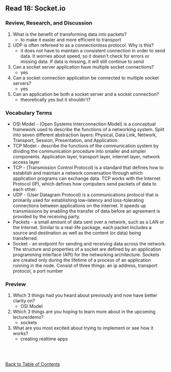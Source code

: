 ## Read 18: Socket.io

### Review, Research, and Discussion

1. What is the benefit of transforming data into packets?
   - to make it easier and more efficient to transport
1. UDP is often refereed to as a connectionless protocol. Why is this?
   - it does not have to maintain a consistent connection in order to send data. It worries about speed, so it doesn't check for errors or missing data. If data is missing, it will still continue to send
1. Can a socket server application have multiple socket connections?
   - yes
1. Can a socket connection application be connected to multiple socket servers?
   - yes
1. Can an application be both a socket server and a socket connection?
   - theoretically yes but it shouldn't?

### Vocabulary Terms

- OSI Model - (Open Systems Interconnection Model) is a conceptual framework used to describe the functions of a networking system. Split into seven different abstraction layers: Physical, Data Link, Network, Transport, Session, Presentation, and Application.
- TCP Model - describe the functions of the communication system by dividing the communication procedure into smaller and simpler components. Application layer, transport layer, internet layer, network access layer
- TCP - (Transmission Control Protocol) is a standard that defines how to establish and maintain a network conversation through which application programs can exchange data. TCP works with the Internet Protocol (IP), which defines how computers send packets of data to each other.
- UDP - (User Datagram Protocol) is a communications protocol that is primarily used for establishing low-latency and loss-tolerating connections between applications on the internet. It speeds up transmissions by enabling the transfer of data before an agreement is provided by the receiving party.
- Packets - a small amount of data sent over a network, such as a LAN or the Internet. Similar to a real-life package, each packet includes a source and destination as well as the content (or data) being transferred.
- Socket - an endpoint for sending and receiving data across the network. The structure and properties of a socket are defined by an application programming interface (API) for the networking architecture. Sockets are created only during the lifetime of a process of an application running in the node. Consist of three things: an ip address, transport protocol, a port number

### Preview

1. Which 3 things had you heard about previously and now have better clarity on?
   - OSI Model
1. Which 3 things are you hoping to learn more about in the upcoming lecture/demo?
   - sockets
1. What are you most excited about trying to implement or see how it works?
   - creating realtime apps

<br>
<br>

[Back to Table of Contents](../README.md)
